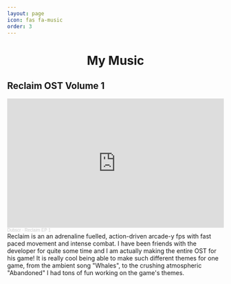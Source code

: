 ```yaml
---
layout: page
icon: fas fa-music
order: 3
---
```


<div align="center"><h1>My Music</h1></div>

## Reclaim OST Volume 1
<iframe width="100%" height="300" scrolling="no" frameborder="no" allow="autoplay" src="https://w.soundcloud.com/player/?url=https%3A//api.soundcloud.com/playlists/1631944801&color=%23ff0000&auto_play=false&hide_related=false&show_comments=true&show_user=true&show_reposts=false&show_teaser=true&visual=true"></iframe><div style="font-size: 10px; color: #cccccc;line-break: anywhere;word-break: normal;overflow: hidden;white-space: nowrap;text-overflow: ellipsis; font-family: Interstate,Lucida Grande,Lucida Sans Unicode,Lucida Sans,Garuda,Verdana,Tahoma,sans-serif;font-weight: 100;"><a href="https://soundcloud.com/user-759674568" title="Dubscr" target="_blank" style="color: #cccccc; text-decoration: none;">Dubscr</a> · <a href="https://soundcloud.com/user-759674568/sets/reclaim-ep-1" title="Reclaim EP 1" target="_blank" style="color: #cccccc; text-decoration: none;">Reclaim EP 1</a></div>

<div>Reclaim is an an adrenaline fuelled, action-driven arcade-y fps with fast paced movement and intense combat. I have been friends with the developer for quite some time and I am actually making the entire OST for his game! It is really cool being able to make such different themes for one game, from the ambient song "Whales", to the crushing atmospheric "Abandoned" I had tons of fun working on the game's themes.</div>